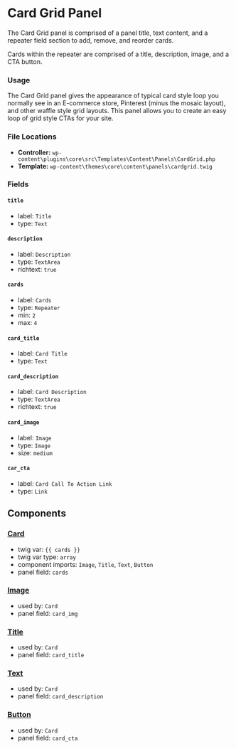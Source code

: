# Card Grid Panel

The Card Grid panel is comprised of a panel title, text content, and a repeater field section to add, remove, and reorder cards.

Cards within the repeater are comprised of a title, description, image, and a CTA button.

### Usage

The Card Grid panel gives the appearance of typical card style loop you normally see in an E-commerce store, Pinterest (minus the mosaic layout), and other waffle style grid layouts. This panel allows you to create an easy loop of grid style CTAs for your site.

### File Locations

* **Controller:** `wp-content\plugins\core\src\Templates\Content\Panels\CardGrid.php`
* **Template:** `wp-content\themes\core\content\panels\cardgrid.twig`

### Fields

#### `title`
* label: `Title`
* type: `Text`

#### `description`
* label: `Description`
* type: `TextArea`
* richtext: `true`

#### `cards`
* label: `Cards`
* type: `Repeater`
* min: `2`
* max: `4`

#### `card_title`
* label: `Card Title`
* type: `Text`

#### `card_description`
* label: `Card Description`
* type: `TextArea`
* richtext: `true`

#### `card_image`
* label: `Image`
* type: `Image`
* size: `medium`

#### `car_cta`
* label: `Card Call To Action Link`
* type: `Link`

## Components

### [Card](/docs/theme/components/card.md)
* twig var: `{{ cards }}`
* twig var type: `array`
* component imports: `Image`, `Title`, `Text`, `Button`
* panel field: `cards`

### [Image](/docs/theme/components/image.md)
* used by: `Card`
* panel field: `card_img`

### [Title](/docs/theme/components/title.md)
* used by: `Card`
* panel field: `card_title`

### [Text](/docs/theme/components/text.md)
* used by: `Card`
* panel field: `card_description`

### [Button](/docs/theme/components/button.md)
* used by: `Card`
* panel field: `card_cta`
